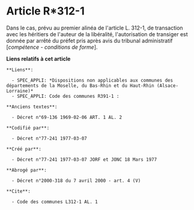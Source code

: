 # Article R*312-1

Dans le cas, prévu au premier alinéa de l'article L. 312-1, de transaction avec les héritiers de l'auteur de la libéralité,
l'autorisation de transiger est donnée par arrêté du préfet pris après avis du tribunal administratif [*compétence -
conditions de forme*].

**Liens relatifs à cet article**

	**Liens**:

	  - SPEC_APPLI: *Dispositions non applicables aux communes des départements de la Moselle, du Bas-Rhin et du Haut-Rhin (Alsace-Lorraine)*
	  - SPEC_APPLI: Code des communes R391-1 :

	**Anciens textes**:

	  - Décret n°69-136 1969-02-06 ART. 1 AL. 2

	**Codifié par**:

	  - Décret n°77-241 1977-03-07

	**Créé par**:

	  - Décret n°77-241 1977-03-07 JORF et JONC 18 Mars 1977

	**Abrogé par**:

	  - Décret n°2000-318 du 7 avril 2000 - art. 4 (V)

	**Cite**:

	  - Code des communes L312-1 AL. 1
